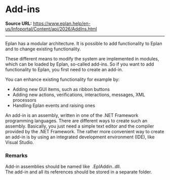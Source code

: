 # Add-ins

**Source URL:** https://www.eplan.help/en-us/Infoportal/Content/api/2026/AddIns.html

---

Eplan has a modular architecture. It is possible to add functionality to Eplan and to change existing functionality.

These different means to modify the system are implemented in modules, which can be loaded by Eplan, so-called add-ins. So if you want to add functionality to Eplan, you first need to create an add-in.

You can enhance existing functionality for example by:

- Adding new GUI items, such as ribbon buttons
- Adding new actions, verifications, interactions, messages, XML processors
- Handling Eplan events and raising ones

An add-in is an assembly, written in one of the .NET Framework programming languages. There are different ways to create such an assembly. Basically, you just need a simple text editor and the compiler provided by the .NET Framework. The rather more convenient way to create an add-in is by using an integrated development environment (IDE), like Visual Studio.

### Remarks

Add-in assemblies should be named like  <YourCompanyName>.EplAddin.<NameOfTheProject>.dll.   
The add-in and all its references should be stored in a separate folder.
